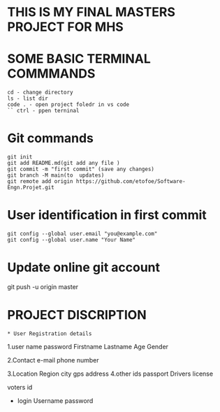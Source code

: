 # THIS IS MY FINAL MASTERS PROJECT FOR MHS
# SOME BASIC TERMINAL COMMMANDS
    cd - change directory
    ls - list dir
    code . - open project foledr in vs code
    `` ctrl - ppen terninal

# Git commands
    git init
    git add README.md(git add any file )
    git commit -m "first commit" (save any changes)
    git branch -M main(to  updates)
    git remote add origin https://github.com/etofoe/Software-Engn.Projet.git
   
# User identification in first commit
    git config --global user.email "you@example.com"
    git config --global user.name "Your Name"
# Update online git account
 git push -u origin master
 # PROJECT DISCRIPTION 
    * User Registration details
1.user name
password
Firstname
Lastname
Age
Gender
 
 2.Contact
 e-mail
 phone number

 3.Location
 Region 
 city
 gps address
 4.other ids
 passport
 Drivers license
 
 voters id
 * login
 Username
 password


    